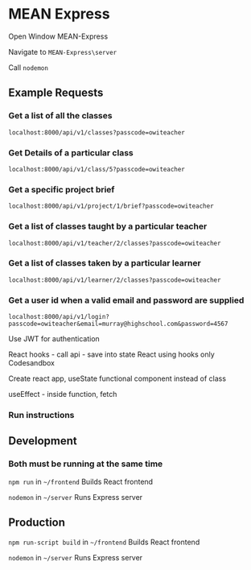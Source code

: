 # MEAN Express
 Open Window MEAN-Express


Navigate to `MEAN-Express\server`

Call `nodemon`



## Example Requests


### Get a list of all the classes
`localhost:8000/api/v1/classes?passcode=owiteacher`


### Get Details of a particular class
`localhost:8000/api/v1/class/5?passcode=owiteacher`


### Get a specific project brief
`localhost:8000/api/v1/project/1/brief?passcode=owiteacher`


### Get a list of classes taught by a particular teacher
`localhost:8000/api/v1/teacher/2/classes?passcode=owiteacher`


### Get a list of classes taken by a particular learner
`localhost:8000/api/v1/learner/2/classes?passcode=owiteacher`


### Get a user id when a valid email and password are supplied
`localhost:8000/api/v1/login?passcode=owiteacher&email=murray@highschool.com&password=4567`


Use JWT for authentication

React hooks - call api - save into state
React using hooks only
Codesandbox

Create react app, useState
functional component instead of class

useEffect - inside function, fetch


### Run instructions

## Development
### Both must be running at the same time
`npm run` in `~/frontend`
Builds React frontend

`nodemon` in `~/server`
Runs Express server

## Production
`npm run-script build` in `~/frontend`
Builds React frontend

`nodemon` in `~/server`
Runs Express server